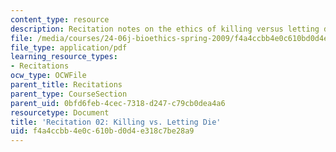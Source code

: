 ```yaml
---
content_type: resource
description: Recitation notes on the ethics of killing versus letting die.
file: /media/courses/24-06j-bioethics-spring-2009/f4a4ccbb4e0c610bd0d4e318c7be28a9_MIT24_06Js09_rec02.pdf
file_type: application/pdf
learning_resource_types:
- Recitations
ocw_type: OCWFile
parent_title: Recitations
parent_type: CourseSection
parent_uid: 0bfd6feb-4cec-7318-d247-c79cb0dea4a6
resourcetype: Document
title: 'Recitation 02: Killing vs. Letting Die'
uid: f4a4ccbb-4e0c-610b-d0d4-e318c7be28a9
---
```

